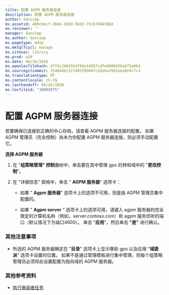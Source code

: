```yaml
---
title: 配置 AGPM 服务器连接
description: 配置 AGPM 服务器连接
author: dansimp
ms.assetid: 409cbbcf-3b0e-459d-9bd2-75cb7b9430b0
ms.reviewer: ''
manager: dansimp
ms.author: dansimp
ms.pagetype: mdop
ms.mktglfcycl: manage
ms.sitesec: library
ms.prod: w10
ms.date: 06/16/2016
ms.openlocfilehash: d7fdc26045b478da14957cdfe6000d58ab72a064
ms.sourcegitcommit: 354664bc527d93f80687cd2eba70d1eea024c7c3
ms.translationtype: MT
ms.contentlocale: zh-CN
ms.lasthandoff: 06/26/2020
ms.locfileid: "10802075"
---
```

# 配置 AGPM 服务器连接


若要确保已连接到正确的中心存档，请查看 AGPM 服务器连接的配置。 如果 AGPM 管理员（完全控制）尚未为你配置 AGPM 服务器连接，则必须手动配置它。

**选择 AGPM 服务器**

1.  在 "**组策略管理" 控制台**树中，单击要在其中管理 gpo 的林和域中的 "**更改控制**"。

2.  在 "详细信息" 窗格中，单击 " **AGPM 服务器**" 选项卡：

    -   如果 " **Agpm 服务器**" 选项卡上的选项不可用，则是由 AGPM 管理员集中配置的。

    -   如果 " **Agpm server** " 选项卡上的选项可用，请键入 agpm 服务器的完全限定的计算机名称（例如，server.contoso.com）和 agpm 服务侦听的端口（默认情况下为端口4600）。 单击 "**应用**"，然后单击 **"是"** 进行确认。

### 其他注意事项

-   所选的 AGPM 服务器确定在 "**目录**" 选项卡上显示哪些 gpo 以及应用 "**域委派**" 选项卡设置的位置。 如果不是通过管理模板进行集中管理，则每个组策略管理员必须将此设置配置为指向域的 AGPM 服务器。

### 其他参考资料

-   [执行审阅者任务](performing-reviewer-tasks-agpm40.md)

 

 





